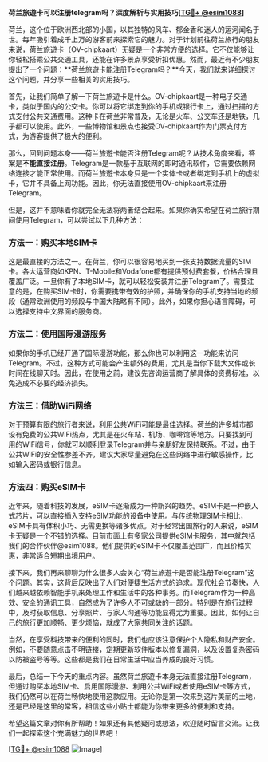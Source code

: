 **荷兰旅遊卡可以注册telegram吗？深度解析与实用技巧[[TG💪+ @esim1088](https://t.me/s/esim1088)]**

荷兰，这个位于欧洲西北部的小国，以其独特的风车、郁金香和迷人的运河闻名于世。每年吸引着成千上万的游客前来探索它的魅力。对于计划前往荷兰旅行的朋友来说，荷兰旅遊卡（OV-chipkaart）无疑是一个非常方便的选择。它不仅能够让你轻松搭乘公共交通工具，还能在许多景点享受折扣优惠。然而，最近有不少朋友提出了一个问题：**荷兰旅遊卡能注册Telegram吗？**今天，我们就来详细探讨这个问题，并分享一些相关的实用技巧。

首先，让我们简单了解一下荷兰旅遊卡是什么。OV-chipkaart是一种电子交通卡，类似于国内的公交卡。你可以将它绑定到你的手机或银行卡上，通过扫描的方式支付公共交通费用。这种卡在荷兰非常普及，无论是火车、公交车还是地铁，几乎都可以使用。此外，一些博物馆和景点也接受OV-chipkaart作为门票支付方式，为游客提供了极大的便利。

那么，回到问题本身——荷兰旅遊卡能否注册Telegram呢？从技术角度来看，答案是**不能直接注册**。Telegram是一款基于互联网的即时通讯软件，它需要依赖网络连接才能正常使用。而荷兰旅遊卡本身只是一个实体卡或者绑定到手机上的虚拟卡，它并不具备上网功能。因此，你无法直接使用OV-chipkaart来注册Telegram。

但是，这并不意味着你就完全无法将两者结合起来。如果你确实希望在荷兰旅行期间使用Telegram，可以尝试以下几种方法：

### 方法一：购买本地SIM卡
这是最直接的方法之一。在荷兰，你可以很容易地买到一张支持数据流量的SIM卡。各大运营商如KPN、T-Mobile和Vodafone都有提供预付费套餐，价格合理且覆盖广泛。一旦你有了本地SIM卡，就可以轻松安装并注册Telegram了。需要注意的是，在购买SIM卡时，你需要携带有效的护照，并确保你的手机支持当地的频段（通常欧洲使用的频段与中国大陆略有不同）。此外，如果你担心语言障碍，可以选择支持中文界面的服务商。

### 方法二：使用国际漫游服务
如果你的手机已经开通了国际漫游功能，那么你也可以利用这一功能来访问Telegram。不过，这种方式可能会产生额外的费用，尤其是当你下载大文件或长时间在线聊天时。因此，在使用之前，建议先咨询运营商了解具体的资费标准，以免造成不必要的经济损失。

### 方法三：借助WiFi网络
对于预算有限的旅行者来说，利用公共WiFi可能是最佳选择。荷兰的许多城市都设有免费的公共WiFi热点，尤其是在火车站、机场、咖啡馆等地方。只要找到可用的WiFi信号，你就可以顺利登录Telegram并与亲朋好友保持联系。不过，由于公共WiFi的安全性参差不齐，建议大家尽量避免在这些网络中进行敏感操作，比如输入密码或银行信息。

### 方法四：购买eSIM卡
近年来，随着科技的发展，eSIM卡逐渐成为一种新兴的趋势。eSIM卡是一种嵌入式芯片，可以直接插入支持eSIM功能的设备中使用。与传统物理SIM卡相比，eSIM卡具有体积小巧、无需更换等诸多优点。对于经常出国旅行的人来说，eSIM卡无疑是一个不错的选择。目前市面上有多家公司提供eSIM卡服务，其中就包括我们的合作伙伴@esim1088。他们提供的eSIM卡不仅覆盖范围广，而且价格实惠，非常适合短期出境用户。

接下来，我们再来聊聊为什么很多人会关心“荷兰旅遊卡是否能注册Telegram”这个问题。其实，这背后反映出了人们对便捷生活方式的追求。现代社会节奏快，人们越来越依赖智能手机来处理工作和生活中的各种事务。而Telegram作为一种高效、安全的通讯工具，自然成为了许多人不可或缺的一部分。特别是在旅行过程中，及时获取信息、分享照片、与家人沟通等功能显得尤为重要。因此，如何让自己的旅行更加顺畅、更少烦恼，就成了大家共同关注的话题。

当然，在享受科技带来的便利的同时，我们也应该注意保护个人隐私和财产安全。例如，不要随意点击不明链接，定期更新软件版本以修复漏洞，以及设置复杂密码以防被盗号等等。这些都是我们在日常生活中应当养成的良好习惯。

最后，总结一下今天的重点内容。虽然荷兰旅遊卡本身无法直接注册Telegram，但通过购买本地SIM卡、启用国际漫游、利用公共WiFi或者使用eSIM卡等方式，我们仍然可以在荷兰畅快地使用这款应用。无论你是第一次来到这片美丽的土地，还是已经是这里的常客，相信这些小贴士都能为你带来更多的便利和支持。

希望这篇文章对你有所帮助！如果还有其他疑问或想法，欢迎随时留言交流。让我们一起探索这个充满魅力的世界吧！

[[TG💪+ @esim1088](https://t.me/s/esim1088) ![Image](https://i.postimg.cc/4NQfJmqS/Snipaste-2025-05-13-00-14-12.png)]